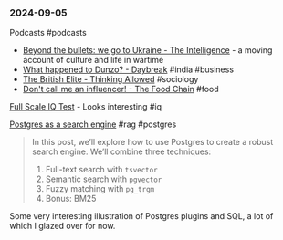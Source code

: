 ### 2024-09-05
Podcasts #podcasts 
* [Beyond the bullets: we go to Ukraine - The Intelligence](https://www.listennotes.com/podcasts/economist-podcasts/beyond-the-bullets-we-go-to-8uO5WmtlRhH) - a moving account of culture and life in wartime
* [What happened to Dunzo? - Daybreak](https://www.listennotes.com/podcasts/daybreak/what-happened-to-dunzo-Ig1LTs3yPqE/) #india #business
* [The British Elite - Thinking Allowed](https://www.listennotes.com/podcasts/thinking-allowed/the-british-elite-P9phUfBOjJC/) #sociology
* [Don't call me an influencer! - The Food Chain](https://www.listennotes.com/podcasts/the-food-chain/dont-call-me-an-influencer-7bu68QpsSD0/) #food

[Full Scale IQ Test](https://openpsychometrics.org/tests/FSIQ/) - Looks interesting #iq

[Postgres as a search engine](https://anyblockers.com/posts/postgres-as-a-search-engine?ref=labnotes.org) #rag #postgres

> In this post, we’ll explore how to use Postgres to create a robust search engine. We’ll combine three techniques:
> 
> 1. Full-text search with `tsvector`
> 2. Semantic search with `pgvector`
> 3. Fuzzy matching with `pg_trgm`
> 4. Bonus: BM25

Some very interesting illustration of Postgres plugins and SQL, a lot of which I glazed over for now.